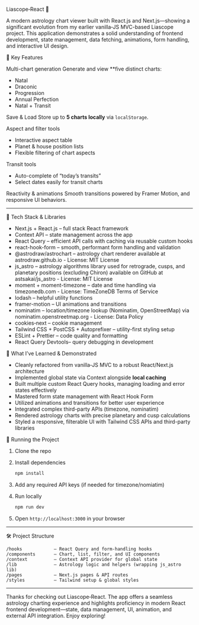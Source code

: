  Liascope‑React 🌟

A modern astrology chart viewer built with React.js and Next.js—showing a significant evolution from my earlier vanilla‑JS MVC-based Liascope project. This application demonstrates a solid understanding of frontend development, state management, data fetching, animations, form handling, and interactive UI design.

🚀 Key Features

Multi-chart generation
  Generate and view **five distinct charts:

  * Natal
  * Draconic
  * Progression
  * Annual Perfection
  * Natal + Transit

Save & Load
  Store up to **5 charts locally** via `localStorage`.

Aspect and filter tools

  * Interactive aspect table
  * Planet & house position lists
  * Flexible filtering of chart aspects

Transit tools

  * Auto-complete of “today’s transits”
  * Select dates easily for transit charts

  Reactivity & animations
  Smooth transitions powered by Framer Motion, and responsive UI behaviors.

---

🧩 Tech Stack & Libraries

* Next.js + React.js – full stack React framework
* Context API – state management across the app
* React Query – efficient API calls with caching via reusable custom hooks
* react-hook-form – smooth, performant form handling and validation
* @astrodraw/astrochart – astrology chart renderer available at astrodraw.github.io - License: MIT License
* js\_astro – astrology algorithms library used for retrograde, cusps, and planetary positions (excluding Chiron) available on GitHub at astsakai/js_astro - License: MIT License
* moment + moment-timezone – date and time handling via timezonedb.com - License: TimeZoneDB Terms of Service
* lodash – helpful utility functions
* framer-motion – UI animations and transitions
* nominatim – location/timezone lookup (Nominatim, OpenStreetMap) via nominatim.openstreetmap.org - License: Data Policy
* cookies‑next – cookie management
* Tailwind CSS + PostCSS + Autoprefixer – utility-first styling setup
* ESLint + Prettier – code quality and formatting
* React Query Devtools– query debugging in development

 🧠 What I’ve Learned & Demonstrated

* Cleanly refactored from vanilla‑JS MVC to a robust React/Next.js architecture
* Implemented global state via Context alongside **local caching**
* Built multiple custom React Query hooks, managing loading and error states effectively
* Mastered form state management with React Hook Form
* Utilized animations and transitions for better user experience
* Integrated complex third-party APIs (timezone, nominatim)
* Rendered astrology charts with precise planetary and cusp calculations
* Styled a responsive, filterable UI with Tailwind CSS
APIs and third-party libraries

🔧 Running the Project

1. Clone the repo
2. Install dependencies

   ```bash
   npm install
   ```
3. Add any required API keys (if needed for timezone/nomiatim)
4. Run locally

   ```bash
   npm run dev
   ```
5. Open `http://localhost:3000` in your browser

---

🛠️ Project Structure

```
/hooks            – React Query and form-handling hooks  
/components       – Chart, list, filter, and UI components  
/context          – Context API provider for global state  
/lib              – Astrology logic and helpers (wrapping js_astro lib)  
/pages            – Next.js pages & API routes  
/styles           – Tailwind setup & global styles  
```

---

Thanks for checking out Liascope‑React. The app offers a seamless astrology charting experience and highlights proficiency in modern React frontend development—state, data management, UI, animation, and external API integration. Enjoy exploring!
